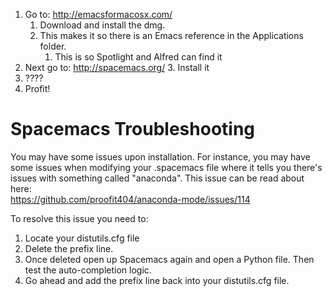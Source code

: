 1. Go to: http://emacsformacosx.com/
    1. Download and install the dmg.
    2. This makes it so there is an Emacs reference in the Applications folder.
        1. This is so Spotlight and Alfred can find it
2. Next go to: http://spacemacs.org/
   3. Install it
3. ????
4. Profit!
 
# Spacemacs Troubleshooting
You may have some issues upon installation. For instance, you may have some issues when modifying your .spacemacs file where it tells you there's issues with something called "anaconda". This issue can be read about here:  
https://github.com/proofit404/anaconda-mode/issues/114

To resolve this issue you need to:  
1. Locate your distutils.cfg file  
2. Delete the prefix line.  
3. Once deleted open up Spacemacs again and open a Python file. Then test the auto-completion logic.  
4. Go ahead and add the prefix line back into your distutils.cfg file.  
